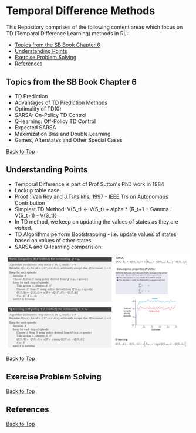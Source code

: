 # Temporal Difference Methods
This Repository comprises of the following content areas which focus on TD (Temporal Difference Learning) methods in RL:

- [Topics from the SB Book Chapter 6](https://github.com/kkm24132/ReinforcementLearning/blob/main/04_TemporalDiff/ReadMe.md#topics-from-the-sb-book-chapter-6)
- [Understanding Points](https://github.com/kkm24132/ReinforcementLearning/blob/main/04_TemporalDiff/ReadMe.md#understanding-points)
- [Exercise Problem Solving](https://github.com/kkm24132/ReinforcementLearning/blob/main/04_TemporalDiff/ReadMe.md#exercise-problem-solving)
- [References](https://github.com/kkm24132/ReinforcementLearning/blob/main/04_TemporalDiff/ReadMe.md#references)


## Topics from the SB Book Chapter 6
- TD Prediction
- Advantages of TD Prediction Methods
- Optimality of TD(0)
- SARSA: On-Policy TD Control
- Q-learning: Off-Policy TD Control
- Expected SARSA
- Maximization Bias and Double Learning
- Games, Afterstates and Other Special Cases 


[Back to Top](https://github.com/kkm24132/ReinforcementLearning/blob/main/04_TemporalDiff/ReadMe.md#contents-on-td)

## Understanding Points

- Temporal Difference is part of Prof Sutton's PhD work in 1984
- Lookup table case
- Proof : Van Roy and J.Tsitsikhs, 1997 - IEEE Trs on Autonomous Contribution
- Simplest TD Method: V(S_t) <- V(S_t) + alpha * {R_t+1 + Gamma . V(S_t+1) - V(S_t)}
- In TD method, we keep on updating the values of states as they are visited.
- TD Algorithms perform Bootstrapping - i.e. update values of states based on values of other states
- SARSA and Q-learning comparision:

![SARSA vs Q-learning](https://github.com/kkm24132/ReinforcementLearning/blob/main/04_TemporalDiff/figure/SARSA_Qlearning.png)

[Back to Top](https://github.com/kkm24132/ReinforcementLearning/blob/main/04_TemporalDiff/ReadMe.md#contents-on-td)

## Exercise Problem Solving


[Back to Top](https://github.com/kkm24132/ReinforcementLearning/blob/main/04_TemporalDiff/ReadMe.md#contents-on-td)


## References


[Back to Top](https://github.com/kkm24132/ReinforcementLearning/blob/main/04_TemporalDiff/ReadMe.md#contents-on-td)


